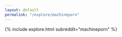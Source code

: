 ```yaml
---
layout: default
permalink: "/explore/machineporn"
---
```


{% include explore.html subreddit="machineporn" %}
